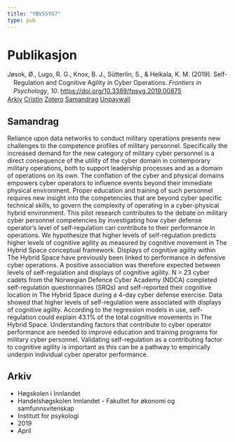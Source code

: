 ```yaml
---
title: "YBVS5YG7"
type: pub
---
```

<h1>Publikasjon</h1>
<article id="csl-bib-container-YBVS5YG7" class="csl-bib-container">
  <div class="csl-bib-body" style="line-height: 1.35; padding-left: 1em; text-indent:-1em;">
  <div class="csl-entry">J&#xF8;sok, &#xD8;., Lugo, R. G., Knox, B. J., S&#xFC;tterlin, S., &amp; Helkala, K. M. (2019). Self-Regulation and Cognitive Agility in Cyber Operations. <i>Frontiers in Psychology</i>, <i>10</i>. <a href="https://doi.org/10.3389/fpsyg.2019.00875">https://doi.org/10.3389/fpsyg.2019.00875</a></div>
</div>
  <div class="csl-bib-buttons">
    <a href="#taxonomy-article-YBVS5YG7" class="csl-bib-button">Arkiv</a>
    <a href="https://app.cristin.no/results/show.jsf?id=1691375" alt="Cristin URL" class="csl-bib-button">Cristin</a>
    <a href="http://zotero.org/groups/5402882/items/YBVS5YG7" alt="Zotero URL" class="csl-bib-button">Zotero</a>
    <a href="#abstract-article-YBVS5YG7" class="csl-bib-button">Samandrag</a>
    <a href="https://www.frontiersin.org/articles/10.3389/fpsyg.2019.00875/pdf" class="csl-bib-button">Unpaywall</a>
  </div>
  <div id="csl-bib-meta-container-YBVS5YG7"></div>
</article>
<div id="csl-bib-meta-YBVS5YG7" class="csl-bib-meta">
  <article id="abstract-article-YBVS5YG7" class="abstract-article">
    <h1>Samandrag</h1>
    Reliance upon data networks to conduct military operations presents new challenges to the competence profiles of military personnel. Specifically the increased demand for the new category of military cyber personnel is a direct consequence of the utility of the cyber domain in contemporary military operations, both to support leadership processes and as a domain of operations on its own. The conflation of the cyber and physical domains empowers cyber operators to influence events beyond their immediate physical environment. Proper education and training of such personnel requires new insight into the competencies that are beyond cyber specific technical skills, to govern the complexity of operating in a cyber-physical hybrid environment. This pilot research contributes to the debate on military cyber personnel competencies by investigating how cyber defense operator’s level of self-regulation can contribute to their performance in operations. We hypothesize that higher levels of self-regulation predicts higher levels of cognitive agility as measured by cognitive movement in The Hybrid Space conceptual framework. Displays of cognitive agility within The Hybrid Space have previously been linked to performance in defensive cyber operations. A positive association was therefore expected between levels of self-regulation and displays of cognitive agility. N = 23 cyber cadets from the Norwegian Defence Cyber Academy (NDCA) completed self-regulation questionnaires (SRQs) and self-reported their cognitive location in The Hybrid Space during a 4-day cyber defense exercise. Data showed that higher levels of self-regulation were associated with displays of cognitive agility. According to the regression models in use, self-regulation could explain 43.1% of the total cognitive movements in The Hybrid Space. Understanding factors that contribute to cyber operator performance are needed to improve education and training programs for military cyber personnel. Validating self-regulation as a contributing factor to cognitive agility is important as this can be a pathway to empirically underpin individual cyber operator performance.
  </article>
  <article id="taxonomy-article-YBVS5YG7" class="taxonomy-article">
    <h1>Arkiv</h1>
    <ul>
      <li>Høgskolen i Innlandet</li>
      <li>Handelshøgskolen Innlandet - Fakultet for økonomi og samfunnsvitenskap</li>
      <li>Institutt for psykologi</li>
      <li>2019</li>
      <li>April</li>
    </ul>
  </article>
</div>

